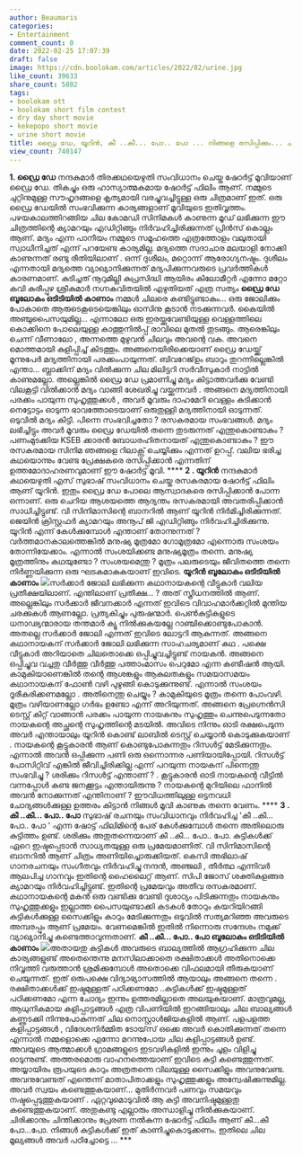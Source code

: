```yaml
---
author: Beaumaris
categories:
- Entertainment
comment_count: 0
date: 2022-02-25 17:07:39
draft: false
image: https://cdn.boolokam.com/articles/2022/02/urine.jpg
like_count: 39633
share_count: 5802
tags:
- boolokam ott
- boolokam short film contest
- dry day short movie
- kekepopo short movie
- urine short movie
title: ഡ്രൈ ഡേ, യൂറിൻ, കീ ..കീ... പോ.. പോ ... നിങ്ങളെ രസിപ്പിക്കും... ചിന്തിപ്പിക്കും
view_count: 740147
---
```


**1\. ഡ്രൈ ഡേ** നന്ദകുമാർ തിരക്കഥയെഴുതി സംവിധാനം ചെയ്ത ഷോർട്ട് മൂവിയാണ് ഡ്രൈ ഡേ. തികച്ചും ഒരു ഹാസ്യാത്മകമായ ഷോർട്ട് ഫിലിം ആണ്. നമ്മുടെ ചുറ്റിനുമുള്ള സൗഹൃദങ്ങളെ കൃത്യമായി വരച്ചുവച്ചിട്ടുള്ള ഒരു ചിത്രമാണ് ഇത്. ഒരു ഡ്രൈ ഡേയിൽ സംഭവിക്കുന്ന കാര്യങ്ങളാണ് മൂവിയുടെ ഇതിവൃത്തം. പഴയകാലത്തിറങ്ങിയ ചില കോമഡി സിനിമകൾ കാണുന്ന മൂഡ് ലഭിക്കുന്ന ഈ ചിത്രത്തിന്റെ ക്യാമറയും എഡിറ്റിങ്ങും നിർവഹിച്ചിരിക്കുന്നത് പ്രിൻസ് കൊല്ലം ആണ്. മദ്യം എന്ന പാനീയം നമ്മുടെ സമൂഹത്തെ എത്രത്തോളം വലുതായി സ്വാധീനിച്ചത് എന്ന് പറയേണ്ട കാര്യമില്ല. മദ്യത്തെ സദാചാര മലയാളി നോക്കി കാണുന്നത് രണ്ടു രീതിയിലാണ് . ഒന്ന് ദുശീലം, മറ്റൊന്ന് ആരോഗ്യനഷ്ടം. ദുശീലം എന്നതായി മദ്യത്തെ വ്യാഖ്യാനിക്കുന്നത് മദ്യപിക്കുന്നവരുടെ പ്രവർത്തികൾ കാരണമാണ്. കുടിച്ചത് നൂറുമില്ലി കുപ്രസിദ്ധി ആയിരം കിലോമീറ്റർ എന്നോ മറ്റോ കവി കുരീപ്പുഴ ശ്രീകുമാർ നഗ്നകവിതയിൽ എഴുതിയത് എത്ര സത്യം **ഡ്രൈ ഡേ ബൂലോകം ഒടിടിയിൽ കാണാം** [](https://boolokam.tv/watch/dry-day_vwH8b9GOjgD86MY.html)നമ്മൾ ചിലരെ കണ്ടിട്ടുണ്ടാകും... ഒരു ജോലിക്കും പോകാതെ ആരുടെകൂടെയെങ്കിലും ഓസിനു കൂടാൻ നടക്കുന്നവർ. കൈയിൽ അഞ്ചുപൈസയുമില്ല... എന്നാലോ ഒരു ഇരയ്ക്കുവേണ്ടിയുള്ള വെള്ളത്തിലെ കൊക്കിനെ പോലെയുള്ള കാത്തുനിൽപ്പ് രാവിലെ മുതൽ തുടങ്ങും. ആരെങ്കിലും ചെന്ന് വീണാലോ , അന്നത്തെ മുഴുവൻ ചിലവും അവന്റെ വക. അവനെ മൊത്തമായി കുളിപ്പിച്ച് കിടത്തും. അങ്ങനെയിരിക്കെയാണ് ഡ്രൈ ഡേയ്ക്ക് മൂന്നുപേർ മദ്യത്തിനായി പരക്കംപായുന്നത്. ബിവറേജ്ഉം ബാറും തുറന്നില്ലെങ്കിൽ എന്താ... ബ്ലാക്കിന് മദ്യം വിൽക്കുന്ന ചില മിലിട്ടറി സർവീസുകാർ നാട്ടിൽ കാണുമല്ലോ. അല്ലെങ്കിൽ ഡ്രൈ ഡേ പ്രമാണിച്ചു മദ്യം കിട്ടാത്തവർക്കു വേണ്ടി വിലകൂട്ടി വിൽക്കാൻ മദ്യം വാങ്ങി ശേഖരിച്ചു വയ്ക്കുന്നവർ . അങ്ങനെ മദ്യത്തിനായി പരക്കം പായുന്ന സുഹൃത്തുക്കൾ , അവർ മൂവരും ദാഹമേറി വെള്ളം കുടിക്കാൻ നെട്ടോട്ടം ഓടുന്ന ഭാവത്തോടെയാണ് ഒരുതുള്ളി മദ്യത്തിനായി ഓടുന്നത്. ഒടുവിൽ മദ്യം കിട്ടി. പിന്നെ സംഭവിച്ചതോ ? രസകരമായ സംഭവങ്ങൾ. മദ്യം ലഭിച്ചിട്ടും അവർ മൂവരും ഡ്രൈ ഡേയിൽ തന്നെ തുടരുന്നത് എന്തുകൊണ്ടാകും ? പണംമുടക്കിയ KSEB ക്കാരൻ ബോധരഹിതനായത് എന്തുകൊണ്ടാകും ? ഈ രസകരമായ സിനിമ ഞങ്ങളെ റിലാക്സ് ചെയ്യിക്കും എന്നത് ഉറപ്പ്. വലിയ ഭരിച്ച കഥയൊന്നും വേണ്ട പ്രേക്ഷകരെ രസിപ്പിക്കാൻ എന്നതിന് ഉത്തമോദാഹരണവുമാണ് ഈ ഷോർട്ട് മൂവി. **** **2 . യൂറിൻ** നന്ദകുമാർ കഥയെഴുതി എസ് സുഭാഷ് സംവിധാനം ചെയ്ത രസകരമായ ഷോർട്ട് ഫിലിം ആണ് യൂറിൻ. ഇതും ഡ്രൈ ഡേ പോലെ ആസ്വാദകരെ രസിപ്പിക്കാൻ പോന്ന ഒന്നാണ്. ഒരു ചെറിയ ആശയത്തെ ആദ്യന്തം രസകരമായി അവതരിപ്പിക്കാൻ സാധിച്ചിട്ടുണ്ട്. വി സിനിമാസിന്റെ ബാനറിൽ ആണ് യൂറിൻ നിർമിച്ചിരിക്കുന്നത്. ജെയിൻ ക്രിസ്റ്റഫർ ക്യാമറയും അനൂപ് ജി എഡിറ്റിങ്ങും നിർവഹിച്ചിരിക്കുന്നു. യൂറിൻ എന്ന് കേൾക്കുമ്പോൾ എന്താണ് തോന്നുന്നത് ? വർത്തമാനകാലത്തെങ്കിൽ മനുഷ്യ മൂത്രമോ ഗോമൂത്രമോ എന്നൊരു സംശയം തോന്നിയേക്കാം. എന്നാൽ സംശയിക്കണ്ട മനുഷ്യമൂത്രം തന്നെ. മനുഷ്യ മൂത്രത്തിനും കഥയുണ്ടോ ? സംശയമെന്തു ? മൂത്രം പലരുടെയും ജീവിതത്തെ തന്നെ നിർണ്ണയിക്കുന്ന ഒരു ഘടകമാകുകയാണ് ഇവിടെ. **യൂറിൻ ബൂലോകം ഒടിടിയിൽ കാണാം** [![](https://cdn.boolokam.com/articles/2022/02/urine.jpg)](https://boolokam.tv/watch/urine_5e2JoTJfgbwcaKt.html)സർക്കാർ ജോലി ലഭിക്കുന്ന കഥാനായകന്റെ വീട്ടുകാർ വലിയ പ്രതീക്ഷയിലാണ്. എന്തിലാണ് പ്രതീക്ഷ... ? അത് സ്ത്രീധനത്തിൽ ആണ്. അല്ലെങ്കിലും സർക്കാർ ജീവനക്കാർ എന്നത് ഇവിടെ വിവാഹമാർക്കറ്റിൽ മുന്തിയ ചരക്കുകൾ ആണല്ലോ. പ്രത്യകിച്ചും പുരുഷന്മാർ. പെൺകുട്ടികളുടെ ധനാഢ്യന്മാരായ തന്തമാർ ക്യൂ നിൽക്കുകയല്ലേ റാഞ്ചിക്കൊണ്ടുപോകാൻ. അതല്ലെ സർക്കാർ ജോലി എന്നത് ഇവിടെ ലോട്ടറി ആകുന്നത്. അങ്ങനെ കഥാനായകന് സർക്കാർ ജോലി ലഭിക്കുന്ന സാഹചര്യമാണ് കഥ . പക്ഷെ വീട്ടുകാർ അറിയാതെ ചിലതൊക്കെ ഒപ്പിച്ചുവച്ചിട്ടുണ്ട് നായകൻ. അങ്ങനെ ഒപ്പിച്ചുവ വച്ചതു വീർത്തു വീർത്തു പത്താംമാസം പെറുമോ എന്ന കണ്ടീഷൻ ആയി. കാമുകിയാണെങ്കിൽ തന്റെ ആശങ്കളും ആകുലതകളും സമയാസമയം കഥാനായകന് ഫോൺ വഴി പുഴുങ്ങി കൊടുക്കുന്നുണ്ട്. എന്നാൽ സംശയം ദൂരീകരിക്കണമല്ലോ . അതിനെന്തു ചെയ്യും ? കാമുകിയുടെ മൂത്രം തന്നെ പോംവഴി. മൂത്രം വഴിയാണല്ലോ ഗർഭം ഉണ്ടോ എന്ന് അറിയുന്നത്. അങ്ങനെ പ്രേഗ്നെൻസി ടെസ്റ്റ് കിറ്റ് വാങ്ങാൻ പരക്കം പായുന്ന നായകനും സുഹൃത്തും ചെന്നുപെടുന്നതോ നായകന്റെ അച്ഛന്റെ സുഹൃത്തിന്റെ മടയിൽ. അവിടെ നിന്നും ഓടി രക്ഷപെടുന്ന അവർ എന്തായാലും യൂറിൻ കൊണ്ട് ലാബിൽ ടെസ്റ്റ് ചെയ്യാൻ കൊടുക്കുകയാണ് . നായകന്റെ കൂട്ടുകാരൻ ആണ് കൊണ്ടുപോകുന്നതും റിസൾട്ട് മേടിക്കുന്നതും. എന്നാൽ അവൻ ഒപ്പിക്കുന്ന പണി ഒരു ഒന്നൊന്നര പണിയായിപ്പോയി. റിസൾട്ട് പോസിറ്റിവ് എങ്കിൽ ജീവിച്ചിരിക്കില്ല എന്ന് പറയുന്ന നായകന് പിന്നെന്തു സംഭവിച്ചു ? ശരിക്കും റിസൾട്ട് എന്താണ് ? . കൂട്ടുകാരൻ ഓടി നായകന്റെ വീട്ടിൽ വന്നപ്പോൾ കണ്ട ജനക്കൂട്ടം എന്തായിരുന്നു ? നായകന്റെ മുറിയിലെ ഫാനിൽ അവൻ നോക്കുന്നത് എന്തിനാണ് ? ഈവിധത്തിലുള്ള ഒട്ടനവധി ചോദ്യങ്ങൾക്കുള്ള ഉത്തരം കിട്ടാൻ നിങ്ങൾ മൂവി കാണുക തന്നെ വേണം. **** **3 . കീ ..കീ... പോ.. പോ** സുഭാഷ് രചനയും സംവിധാനവും നിർവഹിച്ച 'കീ ..കീ... പോ.. പോ ' എന്ന ഷോട്ട് ഫിലിമിന്റെ പേര് കേൾക്കുമ്പോൾ തന്നെ അതിലൊരു കുട്ടിത്തം ഉണ്ട്. ശരിക്കും അതുതന്നെയാണ് കീ ..കീ... പോ.. പോ. കുട്ടികൾക്ക് ഏറെ ഇഷ്ടപ്പെടാൻ സാധ്യതയുള്ള ഒരു പ്രമേയമാണിത്. വി സിനിമാസിന്റെ ബാനറിൽ ആണ് ചിത്രം അണിയിച്ചൊരുക്കിയത്. കെസി അഭിലാഷ് ഗാനരചനയും സംഗീതവും നിർവഹിച്ചു നന്ദൻ, അഞ്ജലി , തീർത്ഥ എന്നിവർ ആലപിച്ച ഗാനവും ഇതിന്റെ ഹൈലൈറ്റ് ആണ്. സിപി ജോസ് ശക്തികുളങ്ങര ക്യാമറയും നിർവഹിച്ചിട്ടുണ്ട്. ഇതിന്റെ പ്രമേയവും അതീവ രസകരമാണ്. കഥാനായകന്റെ മകൻ ഒരു വണ്ടിക്കു വേണ്ടി ദുശാഠ്യം പിടിക്കുന്നതും നായകനും സുഹൃത്തുക്കളും ഇല്ലാത്ത പൈസയുണ്ടാക്കി കടകൾ തോറും കയറിയിറങ്ങി കുട്ടികൾക്കുള്ള സൈക്കിളും കാറും മേടിക്കുന്നതും ഒടുവിൽ സത്യമറിഞ്ഞ അവരുടെ അമ്പരപ്പും ആണ് പ്രമേയം. വേണമെങ്കിൽ ഇതിൽ നിന്നൊരു സന്ദേശം നമുക്ക് വ്യാഖ്യാനിച്ചു കണ്ടെത്താവുന്നതാണ്. **കീ ..കീ... പോ.. പോ ബൂലോകം ഒടിടിയിൽ കാണാം** [![](https://cdn.boolokam.com/articles/2022/02/keekee.jpg)](https://boolokam.tv/watch/kiki-popo_dwY7uIAn1J6sGma.html)അതായതു കുട്ടികൾ അവരുടെ ബാല്യത്തിൽ ആഗ്രഹിക്കുന്ന ചില കാര്യങ്ങളുണ്ട് അതെന്തെന്നു മനസിലാക്കാതെ രക്ഷിതാക്കൾ അതിനൊക്കെ നിവൃത്തി വരുത്താൻ ശ്രമിക്കുമ്പോൾ അതൊക്കെ വിഫലമായി തീരുകയാണ് ചെയുന്നത്. ഇത് ഒരുപക്ഷെ വിദ്യാഭ്യാസത്തിൽ ആയാലും അങ്ങനെ തന്നെ . രക്ഷിതാക്കൾക്ക് ഇഷ്ടമുള്ളത് പഠിക്കണമോ ..കുട്ടികൾക്ക് ഇഷ്ടമുള്ളത് പഠിക്കണമോ എന്ന ചോദ്യം ഇന്നും ഉത്തരമില്ലാതെ അലയുകയാണ്. മാത്രവുമല്ല, ആധുനികമായ കളിപ്പാട്ടങ്ങൾ എത്ര വിപണിയിൽ ഇറങ്ങിയാലും ചില ബാല്യങ്ങൾ കണ്ണുടക്കി നിന്നുപോകുന്നത് ചില നൊസ്റ്റാൾജിയകളിൽ ആണ്. പളപളത്ത കളിപ്പാട്ടങ്ങൾ , വിദേശനിർമ്മിത ടോയ്‌സ് ഒക്കെ അവർ കൊതിക്കുന്നത് തന്നെ എന്നാൽ നമ്മളൊക്കെ എന്നോ മറന്നുപോയ ചില കളിപ്പാട്ടങ്ങൾ ഉണ്ട്. അവയുടെ ആത്മാക്കൾ ഗ്രാമങ്ങളുടെ ഇടവഴികളിൽ ഇന്നും ചൂളം വിളിച്ചു ഓടുന്നുണ്ട്. അത്തരമൊരു വാഹനത്തെയാണ് ഇവിടെ കുട്ടി കണ്ടെത്തുന്നത്. അയ്യായിരം രൂപയുടെ കാറും അത്രതന്നെ വിലയുള്ള സൈക്കിളും അവനുവേണ്ട. അവനുവേണ്ടത് എന്തെന്ന് മാതാപിതാക്കളും സുഹൃത്തുക്കളും അന്വേഷിക്കുന്നുമില്ല. അവർ സ്വയം കണ്ടെത്തുകയാണ്... മുതിർന്നവർ പണവും സമയവും നഷ്ടപ്പെടുത്തുകയാണ് . ഏറ്റവുമൊടുവിൽ ആ കുട്ടി അവനിഷ്ടമുള്ളതു കണ്ടെത്തുകയാണ്. അതുകണ്ടു എല്ലാരും അന്ധാളിച്ചു നിൽക്കുകയാണ്. ചിരിക്കാനും ചിന്തിക്കാനും പ്രേരണ നൽകുന്ന ഷോർട്ട് ഫിലിം ആണ് കീ...കീ പോ...പോ. നിങ്ങൾ കുട്ടികൾക്ക് ഇത് കാണിച്ചുകൊടുക്കണം. ഇതിലെ ചില മൂല്യങ്ങൾ അവർ പഠിച്ചോട്ടെ ... *** &nbsp;